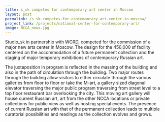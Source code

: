 ```yaml
---
title: s_sk competes for contemporary art center in Moscow
layout: post
permalink: /s_sk-competes-for-contemporary-art-center-in-moscow/
project_link: /projects/national-center-for-contemporary-art/
image: NCCA_news.jpg
---
```


Studio_sk in partnership with <a href="http://www.warrenoffice.com/" target="_blank">WORD</a>, competed for the commission of a major new arts center in Moscow. The design for the 450,000 sf facility centered on the accommodation of a future permanent collection and the staging of major temporary exhibitions of contemporary Russian art.

The juxtaposition in program is reflected in the massing of the building and also in the path of circulation through the building. Two major routes through the building allow visitors to either circulate through the various galleries from floor to floor or take the M-art, a gallery sized diagonal elevator traversing the major public program traversing from street level to a top floor restaurant bar overlooking the city. This moving art gallery will house current Russian art, art from the other NCCA locations or private collections for public view as well as hosting special events. The presence of current Russian art with that of the permanent collection leads to multiple curatorial possibilities and readings as the collection evolves and grows.
